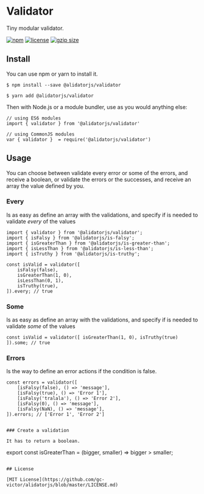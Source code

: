# Validator

Tiny modular validator.

[![npm](https://img.shields.io/npm/v/@alidatorjs/validator.svg)](http://npm.im/@alidatorjs/validator)
[![license](https://img.shields.io/npm/l/@alidatorjs/validator.svg)](https://github.com/gc-victor/alidatorjs/blob/master/LICENSE.md)
[![gzip size](http://img.badgesize.io/https://unpkg.com/@alidatorjs/validator?compression=gzip)](https://unpkg.com/@alidatorjs/validator)

## Install

You can use npm or yarn to install it.

`$ npm install --save @alidatorjs/validator`

`$ yarn add @alidatorjs/validator`

Then with Node.js or a module bundler, use as you would anything else:

```
// using ES6 modules
import { validator } from '@alidatorjs/validator'

// using CommonJS modules
var { validator }  = require('@alidatorjs/validator')
```

## Usage

You can choose between validate every error or some of the errors, and receive a boolean, or validate the errors or the successes, and receive an array the value defined by you.

### Every

Is as easy as define an array with the validations, and specify if is needed to validate *every* of the values

```
import { validator } from '@alidatorjs/validator';
import { isFalsy } from '@alidatorjs/is-falsy';
import { isGreaterThan } from '@alidatorjs/is-greater-than';
import { isLessThan } from '@alidatorjs/is-less-than';
import { isTruthy } from '@alidatorjs/is-truthy';

const isValid = validator([
    isFalsy(false),
    isGreaterThan(1, 0),
    isLessThan(0, 1),
    isTruthy(true),
]).every; // true
```

### Some

Is as easy as define an array with the validations, and specify if is needed to validate *some* of the values

```
const isValid = validator([ isGreaterThan(1, 0), isTruthy(true) ]).some; // true
```

### Errors

Is the way to define an error actions if the condition is false.

```
const errors = validator([
    [isFalsy(false), () => 'message'],
    [isFalsy(true), () => 'Error 1'],
    [isFalsy('tralala'), () => 'Error 2'],
    [isFalsy(0), () => 'message'],
    [isFalsy(NaN), () => 'message'],
]).errors; // ['Error 1', 'Error 2']
```
``` 

### Create a validation

It has to return a boolean.

```
export const isGreaterThan = (bigger, smaller) => bigger > smaller;
```

## License

[MIT License](https://github.com/gc-victor/alidatorjs/blob/master/LICENSE.md)
